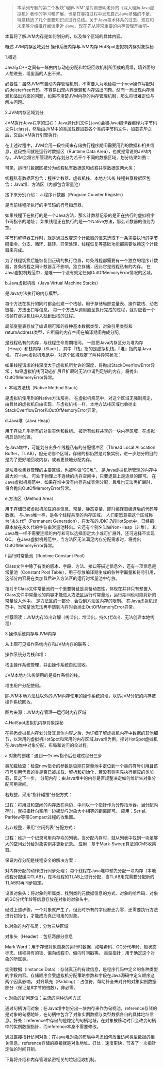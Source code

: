 >本系列专题的第二个板块“理解JVM”是对周志明老师的《深入理解Java虚拟机》著作的学习和扩展，也是在春招过程中发现自己Java基础的不足，特意精选了几个重要知识点进行总结。关于Java技术体系的过去、现在和未来等介绍推荐阅读走近 Java，现在先从非常重要的内存管理开始吧~

本篇将了解JVM内存是如何划分的，以及每个区域的具体内容。

概述
JVM内存区域划分
操作系统内存与JVM内存
HotSpot虚拟机内存对象探秘


1.概述

Java与C++之间有一堵由内存动态分配和垃圾回收机制所围成的高墙，墙外面的人想进去，墙里面的人出不来。

必要性：虽然JVM有自动内存管理机制，不需要人为地给每一个new操作写配对的delete/free代码，不容易出现内存泄漏和内存溢出问题。然而一旦出现内存泄漏和溢出方面的问题，如果不清楚JVM内存的内存管理机制，那么将很难定位与解决问题。

2.JVM内存区域划分

JVM执行Java程序的过程：Java源代码文件(.java)会被Java编译器编译为字节码文件(.class)，然后由JVM中的类加载器加载各个类的字节码文件，加载完毕之后，交由JVM执行引擎执行。

在上述过程中，JVM会用一段空间来存储执行程序期间需要用到的数据和相关信息，这段空间就是运行时数据区（Runtime Data Area），也就是常说的JVM内存。JVM会将它所管理的内存划分为若干个不同的数据区域，划分结果如图：







可见，运行时数据区被分为线程私有数据区和线程共享数据区两大类：

线程私有数据区包含：程序计数器、虚拟机栈、本地方法栈
线程共享数据区包含：Java堆、方法区（内部包含常量池）


接下来分别介绍：
a.程序计数器（Program Counter Register）

是当前线程所执行的字节码的行号指示器。

如果线程正在执行的是一个Java方法，那么计数器记录的是正在执行的虚拟机字节码指令的地址；
如果线程正在执行的是一个Native方法，那么计数器的值则为空。




字节码解释器工作时，就是通过改变这个计数器的值来选取下一条需要执行的字节码指令，分支、循环、跳转、异常处理、线程恢复等基础功能都需要依赖这个计数器来完成。


为了线程切换后能恢复到正确的执行位置，每条线程都需要有一个独立的程序计数器，各条线程之间计数器互不影响，独立存储，因此它是线程私有的内存。
在Java虚拟机规范中，是唯一一个没有规定任何OutOfMemoryError情况的区域。


b.Java虚拟机栈（Java Virtual Machine Stacks）

是Java方法执行的内存模型。

每个方法在执行的同时都会创建一个栈帧，用于存储局部变量表、操作数栈、动态链接、方法出口等信息。
每一个方法从调用直至执行完成的过程，就对应着一个栈帧在虚拟机栈中入栈到出栈的过程。




局部变量表存放了编译期可知的各种基本数据类型、对象引用类型和returnAddress类型，它所需的内存空间在编译期间完成分配。


是线程私有的内存，与线程生命周期相同。
一般把Java内存区分为堆内存（Heap）和栈内存（Stack），其中『栈』指的是虚拟机栈，『堆』指的是Java堆。
在Java虚拟机规范中，对这个区域规定了两种异常状况：

如果线程请求的栈深度大于虚拟机所允许的深度，将抛出StackOverflowError异常；
如果虚拟机栈可动态扩展且扩展时无法申请到足够的内存，将抛出OutOfMemoryError异常。




c.本地方法栈（Native Method Stack）

是虚拟机使用到的Native方法服务。
在虚拟机规范中，对这个区域无强制规定，由具体的虚拟机自由实现。与虚拟机栈一样，本地方法栈区域也会抛出StackOverflowError和OutOfMemoryError异常。


d.Java堆（Java Heap）

用于存放几乎所有的对象实例和数组。
被所有线程共享的一块内存区域，在虚拟机启动时创建。


在Java堆中，可能划分出多个线程私有的分配缓冲区（Thread Local Allocation Buffer，TLAB），但无论哪个区域，存储的都仍然是对象实例，进一步划分的目的是为了更好地回收内存，或者更快地分配内存。


是垃圾收集器管理的主要区域，也被称做“GC堆”。
是Java虚拟机所管理的内存中最大的一块。
可处于物理上不连续的内存空间中，只要逻辑上是连续的即可。
在Java虚拟机规范中，如果在堆中没有内存完成实例分配，且堆也无法再扩展时，将会抛出OutOfMemoryError异常。


e.方法区（Method Area）

用于存储已被虚拟机加载的类信息、常量、静态变量、即时编译器编译后的代码等数据。
与Java堆一样，是各个线程共享的内存区域。
人们更愿意把这个区域称为“永久代”（Permanent Generation），在发布的JDK1.7的HotSpot中，已经把原本放在永久代的字符串常量池移出。它还有个别名叫做Non-Heap（非堆）。
和Java堆一样不需要连续的内存和可以选择固定大小或可扩展外，还可选择不实现GC。
在Java虚拟机规范中，当方法区无法满足内存分配需求时，将抛出OutOfMemoryError异常。


f.运行时常量池（Runtime Constant Pool）

Class文件中除了有类的版本、字段、方法、接口等描述信息外，还有一项信息是常量池（Constant Pool Table），用于存放编译期生成的各种字面量和符号引用，这部分内容将在类加载后进入方法区的运行时常量池中存放。


相对于Class文件常量池的一个重要特征是具备动态性，体现在并非只有预置入Class文件中常量池的内容才能进入方法区运行时常量池，运行期间也可能将新的常量放入池中。
是方法区的一部分，会受到方法区内存的限制。
在Java虚拟机规范中，当常量池无法再申请到内存时会抛出OutOfMemoryError异常。

推荐阅读：JVM内存溢出详解（栈溢出，堆溢出，持久代溢出、无法创建本地线程）

3.操作系统内存与JVM内存







从上图可见操作系统内存和JVM内存的联系：

操作系统分为栈和堆：


栈由操作系统管理，并由操作系统自动回收。

JVM本地方法栈使用的是操作系统的栈。



堆由用户分配使用。

除JVM本地方法栈以外的JVM内存使用的操作系统的堆，以防JVM分配的内存被操作系统回收。




图片来源：JVM内存管理—运行时内存区域

4.HotSpot虚拟机内存对象探秘

在熟悉虚拟机内存划分及其具体内容之后，为详细了解虚拟机内存中数据的其他细节，以常用的虚拟机HotSpot和常用的内存区域Java堆为例，探讨HotSpot虚拟机在Java堆中对象分配、布局和访问的全过程。

a.对象的创建：遇到一个new指令后创建过程分三步

类加载检查：检查new指令的参数是否能在常量池中定位到一个类的符号引用且该符号引用代表的类是否已被加载、解析和初始化，若没有则需先执行相应的类加载，反之下一步。
分配内存：由Java堆中的内存是否规整决定如何给新生对象分配可用空间。

若规整，采用“指针碰撞”分配方式：

过程：将用过和空闲的内存放在两边，中间以一个指针作为分界指示器。当分配内存时，就把指针向空闲一边挪动与对象大小相等的距离即可。
应用：Serial、ParNew等带Compact过程的收集器。


若非规整，采用“空闲列表”分配方式：

过程：维护一个记录可用内存块的列表。当分配内存时，就从列表中找到一块足够大的空间划分给对象实例并更新记录。
应用：基于Mark-Sweep算法的CMS收集器。






保证内存分配是线程安全的解决方案：

对内存分配的动作进行同步处理；
每个线程在Java堆中预先分配一块内存（本地线程分配缓冲TLAB），在本线程的TLAB上进行分配，当TLAB用完需要分配新的TLAB时再同步锁定。



设置对象头：将对象的所属类、找到类的元数据信息的方式、对象的哈希码、对象的GC分代年龄等信息存放在对象的对象头中。


经过上述步骤，一个对象就产生了，但此时所有的字段都还为零，还需要执行<init>方法进行初始化，才能成为真正可用的对象。

b.对象的内存布局：分为三块区域

对象头（Header）：包括两部分信息

Mark  Word：用于存储对象自身的运行时数据，如哈希码、GC分代年龄、锁状态标志、线程持有的锁、偏向线程ID、偏向时间戳等。
类型指针：用于确定这个对象的所属类。


实例数据（Instance Data）：存储真正的有效信息，是程序代码中定义的各种类型的字段内容。存储顺序会受虚拟机分配策略参数和字段在Java源码中定义顺序这两个因素影响。
对齐填充（Padding）：占位符，帮助补全未对齐的对象实例数据部分（保证是8字节的倍数），非必需。

c.对象的访问定位：主流的两种访问方式


通过句柄访问对象：在Java堆中划分出一块内存来作为句柄池，reference存储的是对象的句柄地址，在句柄中包含了对象实例数据与类型数据各自的具体地址信息。好处：reference中存储的是稳定的句柄地址，在对象被移动时只会改变句柄中的实例数据指针，而reference本身不需要修改。










通过直接指针访问对象：在Java堆对象的布局中考虑如何放置访问类型数据的相关信息，reference存储的直接就是对象地址。好处：速度更快，节省了一次指针定位的时间开销。











下篇将介绍和内存管理紧密相关的垃圾回收机制。


